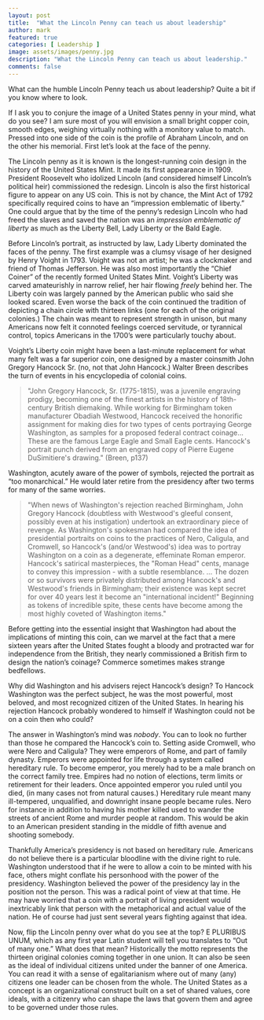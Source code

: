 ```yaml
---
layout: post
title:  "What the Lincoln Penny can teach us about leadership"
author: mark
featured: true
categories: [ Leadership ]
image: assets/images/penny.jpg
description: "What the Lincoln Penny can teach us about leadership."
comments: false
---
```


What can the humble Lincoln Penny teach us about leadership? Quite a bit if you know where to look. 

If I ask you to conjure the image of a United States penny in your mind, what do you see? I am sure most of you will envision a small bright copper coin, smooth edges, weighing virtually nothing with a monitory value to match. Pressed into one side of the coin is the profile of Abraham Lincoln, and on the other his memorial. First let’s look at the face of the penny.

The Lincoln penny as it is known is the longest-running coin design in the history of the United States Mint. It made its first appearance in 1909. President Roosevelt who idolized Lincoln (and considered himself Lincoln’s political heir) commissioned the redesign. Lincoln is also the first historical figure to appear on any US coin. This is not by chance, the Mint Act of 1792 specifically required coins to have an “impression emblematic of liberty.” One could argue that by the time of the penny’s redesign Lincoln who had freed the slaves and saved the nation was an _impression emblematic of liberty_ as much as the Liberty Bell, Lady Liberty or the Bald Eagle. 

Before Lincoln’s portrait, as instructed by law, Lady Liberty dominated the faces of the penny. The first example was a clumsy visage of her designed by Henry Voight in 1793. Voight was not an artist; he was a clockmaker and friend of Thomas Jefferson. He was also most importantly the “Chief Coiner” of the recently formed United States Mint. Voight’s Liberty was carved amateurishly in narrow relief, her hair flowing _freely_ behind her. The Liberty coin was largely panned by the American public who said she looked scared. Even worse the back of the coin continued the tradition of depicting a chain circle with thirteen links (one for each of the original colonies.) The chain was meant to represent strength in unison, but many Americans now felt it connoted feelings coerced servitude, or tyrannical control, topics Americans in the 1700’s were particularly touchy about.  

Voight’s Liberty coin might have been a last-minute replacement for what many felt was a far superior coin, one designed by a master coinsmith John Gregory Hancock Sr. (no, not that John Hancock.) Walter Breen describes the turn of events in his encyclopedia of colonial coins. 

> "John Gregory Hancock, Sr. (1775-1815), was a juvenile engraving prodigy, becoming one of the finest artists in the history of 18th-century British diemaking. While working for Birmingham token manufacturer Obadiah Westwood, Hancock received the honorific assignment for making dies for two types of cents portraying George Washington, as samples for a proposed federal contract coinage...  These are the famous Large Eagle and Small Eagle cents. Hancock's portrait punch derived from an engraved copy of Pierre Eugene DuSimitiere's drawing." (Breen, p137) 

Washington, acutely aware of the power of symbols, rejected the portrait as “too monarchical.” He would later retire from the presidency after two terms for many of the same worries.

> "When news of Washington's rejection reached Birmingham, John Gregory Hancock (doubtless with Westwood's gleeful consent, possibly even at his instigation) undertook an extraordinary piece of revenge. As Washington's spokesman had compared the idea of presidential portraits on coins to the practices of Nero, Caligula, and Cromwell, so Hancock's (and/or Westwood's) idea was to portray Washington on a coin as a degenerate, effeminate Roman emperor.  Hancock's satirical masterpieces, the "Roman Head" cents, manage to convey this impression - with a subtle resemblance. ... The dozen or so survivors were privately distributed among Hancock's and Westwood's friends in Birmingham; their existence was kept secret for over 40 years lest it become an "international incident!"  Beginning as tokens of incredible spite, these cents have become among the most highly coveted of Washington items."

Before getting into the essential insight that Washington had about the implications of minting this coin, can we marvel at the fact that a mere sixteen years after the United States fought a bloody and protracted war for independence from the British, they nearly commissioned a British firm to design the nation’s coinage? Commerce sometimes makes strange bedfellows. 

Why did Washington and his advisers reject Hancock’s design? To Hancock Washington was the perfect subject, he was the most powerful, most beloved, and most recognized citizen of the United States. In hearing his rejection Hancock probably wondered to himself if Washington could not be on a coin then who could?

The answer in Washington’s mind was _nobody_. You can to look no further than those he compared the Hancock’s coin to. Setting aside Cromwell, who were Nero and Caligula? They were emperors of Rome, and part of family dynasty. Emperors were appointed for life through a system called hereditary rule. To become emperor, you merely had to be a male branch on the correct family tree. Empires had no notion of elections, term limits or retirement for their leaders. Once appointed emperor you ruled until you died, (in many cases not from natural causes.) Hereditary rule meant many ill-tempered, unqualified, and downright insane people became rules. Nero for instance in addition to having his mother killed used to wander the streets of ancient Rome and murder people at random. This would be akin to an American president standing in the middle of fifth avenue and shooting somebody.

Thankfully America’s presidency is not based on hereditary rule. Americans do not believe there is a particular bloodline with the divine right to rule. Washington understood that if he were to allow a coin to be minted with his face, others might conflate his personhood with the power of the presidency. Washington believed the power of the presidency lay in the position not the person. This was a radical point of view at that time. He may have worried that a coin with a portrait of living president would inextricably link that person with the metaphorical and actual value of the nation. He of course had just sent several years fighting against that idea.  

Now, flip the Lincoln penny over what do you see at the top? E PLURIBUS UNUM, which as any first year Latin student will tell you translates to “Out of many one.” What does that mean? Historically the motto represents the thirteen original colonies coming together in one union. It can also be seen as the ideal of individual citizens united under the banner of one America. You can read it with a sense of egalitarianism where out of many (any) citizens one leader can be chosen from the whole. The United States as a concept is an organizational construct built on a set of shared values, core ideals, with a citizenry who can shape the laws that govern them and agree to be governed under those rules. 

